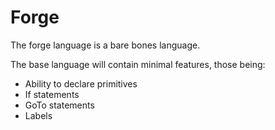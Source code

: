 # Forge
The forge language is a bare bones language.

The base language will contain minimal features, those being:
 - Ability to declare primitives
 - If statements
 - GoTo statements
 - Labels